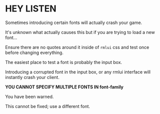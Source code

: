 # HEY LISTEN

Sometimes introducing certain fonts will actually crash your game.

It's unknown what actually causes this but if you are trying to load a new font...

Ensure there are no quotes around it inside of `rmlui` css and test once before changing everything.

The easiest place to test a font is probably the input box. 

Introducing a corrupted font in the input box, or any rmlui interface will instantly crash your client.

**YOU CANNOT SPECIFY MULTIPLE FONTS IN font-family**

You have been warned.

This cannot be fixed; use a different font.